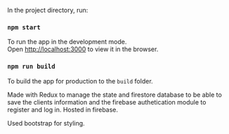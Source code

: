 In the project directory, run:

### `npm start`
To run the app in the development mode.<br>
Open [http://localhost:3000](http://localhost:3000) to view it in the browser.

### `npm run build`
To build the app for production to the `build` folder.<br>

Made with Redux to manage the state and firestore database to be able to save the clients information and the firebase authetication module to register and log in. Hosted in firebase.

Used bootstrap for styling.
